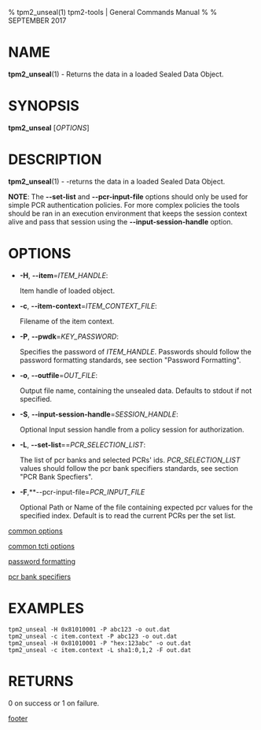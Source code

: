 % tpm2_unseal(1) tpm2-tools | General Commands Manual
%
% SEPTEMBER 2017

# NAME

**tpm2_unseal**(1) - Returns the data in a loaded Sealed Data Object.

# SYNOPSIS

**tpm2_unseal** [*OPTIONS*]

# DESCRIPTION

**tpm2_unseal**(1) - -returns the data in a loaded Sealed Data Object.

**NOTE**: The **--set-list** and **--pcr-input-file** options should only be
used for simple PCR authentication policies. For more complex policies the
tools should be ran in an execution environment that keeps the session context
alive and pass that session using the **--input-session-handle** option.

# OPTIONS

  * **-H**, **--item**=_ITEM\_HANDLE_:

    Item handle of loaded object.

  * **-c**, **--item-context**=_ITEM\_CONTEXT\_FILE_:

    Filename of the item context.

  * **-P**, **--pwdk**=_KEY\_PASSWORD_:

    Specifies the password of _ITEM\_HANDLE_. Passwords should follow the
    password formatting standards, see section "Password Formatting".

  * **-o**, **--outfile**=_OUT\_FILE_:

    Output file name, containing the unsealed data. Defaults to stdout if not specified.

  * **-S**, **--input-session-handle**=_SESSION\_HANDLE_:

    Optional Input session handle from a policy session for authorization.

  * **-L**, **--set-list**==_PCR\_SELECTION\_LIST_:

    The list of pcr banks and selected PCRs' ids.
    _PCR\_SELECTION\_LIST_ values should follow the
    pcr bank specifiers standards, see section "PCR Bank Specfiers".

  * **-F**,**--pcr-input-file=_PCR\_INPUT\_FILE_

    Optional Path or Name of the file containing expected pcr values for the specified index.
    Default is to read the current PCRs per the set list.

[common options](common/options.md)

[common tcti options](common/tcti.md)

[password formatting](common/password.md)

[pcr bank specifiers](common/password.md)

# EXAMPLES

```
tpm2_unseal -H 0x81010001 -P abc123 -o out.dat
tpm2_unseal -c item.context -P abc123 -o out.dat
tpm2_unseal -H 0x81010001 -P "hex:123abc" -o out.dat
tpm2_unseal -c item.context -L sha1:0,1,2 -F out.dat
```

# RETURNS

0 on success or 1 on failure.

[footer](common/footer.md)
